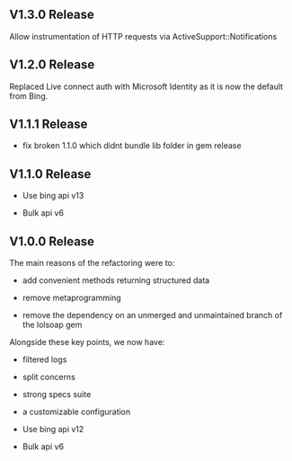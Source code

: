 ## V1.3.0 Release
Allow instrumentation of HTTP requests via ActiveSupport::Notifications

## V1.2.0 Release
Replaced Live connect auth with Microsoft Identity as it is now the default from Bing.

## V1.1.1 Release

- fix broken 1.1.0 which didnt bundle lib folder in gem release

## V1.1.0 Release

- Use bing api v13

- Bulk api v6


## V1.0.0 Release
The main reasons of the refactoring were to:

- add convenient methods returning structured data

- remove metaprogramming

- remove the dependency on an unmerged and unmaintained branch of the lolsoap gem


Alongside these key points, we now have:

- filtered logs

- split concerns

- strong specs suite

- a customizable configuration

- Use bing api v12

- Bulk api v6
